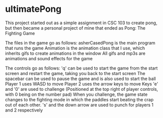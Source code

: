 # ultimatePong
This project started out as a simple assignment in CSC 103 to create pong, but then became a personal project of mine that ended as Pong: The Fighting Game

The files in the game go as follows:
asherCasedPong is the main program that runs the game
Animation is the animation class that I use, which inherits gifs to create animations in the window
All gifs and mp3s are animations and sound effects for the game

The controls go as follows:
'q' can be used to start the game from the start screen and restart the game, taking you back to the start screen
The spacebar can be used to pause the game and is also used to start the ball
Player 1 uses WASD to move
Player 2 uses the arrow keys to move
Keys 'e' and '0' are used to challenge (Positioned at the top right of player controls, with 0 being on the number pad)
When you challenge, the game state changes to the fighting mode in which the paddles start beating the crap out of each other.
's' and the down arrow are used to punch for players 1 and 2 respectively
